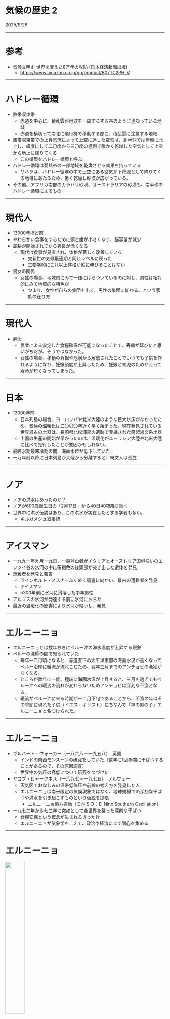 # 気候の歴史 2

2025/9/28

---

# 参考

- 気候文明史 世界を変えた8万年の攻防 (日本経済新聞出版)
  - <https://www.amazon.co.jp/gp/product/B07TC2PHLV>

---

# ハドレー循環

- 熱帯収束帯
  - 赤道を中心に、積乱雲が地球を一周するする帯のように連なっている地域
  - 赤道を横切って南北に飛行機で移動する際に、積乱雲に注意する地域
- 熱帯収束帯での上昇気流によって上空に達した空気は、北半球では極側に北上し、緯度にして二〇度から三〇度の極側で暖かく乾燥した空気として上空から地上に降りてくる
  - この循環をハドレー循環と呼ぶ
- ハドレー循環は亜熱帯の一部地域を乾燥させる効果を持っている
  - サハラは、ハドレー循環の中で上空にある空気が下降流として降りてくる地域にあたるため、暑く乾燥し砂漠が広がっている。
- その他、アフリカ南部のカラハリ砂漠、オーストラリアの砂漠も、南半球のハドレー循環によるもの

---

# 現代人

- 13000年ほど前
- やわらかい食事をするために顎と歯が小さくなり、脳容量が減少
- 農耕が開始されてから身長が低くなる
  - 現代は食事が見直され、体格が著しく改善している
    - 完新世の気候最適期と同じレベルに戻った
    - 生物学的にこれ以上体格が縦に伸びることはない
- 男女の関係
  - 女性の場合、地域的にみて一様にばらついているのに対し、男性は相対的にみて地域的な特色が
    - つまり、女性が自らの集団を出て、男性の集団に加わる、という家族の在り方

---

# 現代人

- 寿命
  - 農業による安定した食糧確保が可能になったことで、寿命が延びたと思いがちだが、そうではなかった。
  - 女性の場合、移動の負担や危険から解放されたことでいつでも子供を作れるようになり、妊娠頻度が上昇したため、妊娠と育児のためかえって寿命が短くなってしまった。

---

# 日本

- 13000年前
  - 日本列島の場合、ヨーロッパや北米大陸のような巨大氷床がなかったため、気候の温暖化は三〇〇〇年近く早く始まった。現在発見されている世界最古の土器は、長崎県北松浦郡の遺跡で発掘された隆起線文系土器
  - 土器の生産の開始が早かったのは、温暖化がユーラシア大陸や北米大陸に比べて先行したことが要因かもしれない。
- 最終氷期最寒冷期の間、海面水位が低下していた
- 一万年前以降に日本列島が大陸から分離すると、縄文人は孤立

---

# ノア

- ノアの洪水はあったのか？
- ノアが600歳誕生日の「2月17日」から40日40夜降り続く
- 世界中に洪水伝説はあり、この洪水が実在したとする学者も多い。
  - ギルガメシュ叙事詩

---

# アイスマン

- 一九九一年九月一九日、一般登山者がイタリアとオーストリア国境沿いのエッツイ谷の氷河の中に茶褐色の後頭部が突き出した遺体を発見
- 遭難者を発見と報告
  - ラインホルト・メスナーふくめて調査に向かい、最古の遭難者を発見
  - アイスマン
  - 5300年前に氷河に滑落した中年男性
- アルプスの氷河が発達する前に氷河におちた
- 最近の温暖化の影響により氷河が縮小し、発見

---

# エルニーニョ

- エルニーニョとは数年おきにペルー沖の海水温度が上昇する現象
- ペルーの漁師の間で知られていた
  - 毎年一二月頃になると、赤道直下の太平洋東部の海面水温が高くなってペルー沿岸に暖流が流れこむため、翌年三月までのアンチョビの漁獲がなくなる。
  - ところが数年に一度、極端に海面水温が上昇すると、三月を過ぎてもペルー沖への暖流の流れが変わらないためアンチョビは深刻な不漁となる。
  - 暖流がペルー沖に来る時期が一二月下旬であることから、不漁の年はその季節に現れた子供（イエス・キリスト）にちなんで「神の男の子」エルニーニョと名づけられた。

---

# エルニーニョ

- ギルバート・ウォーカー（一八六八－一九五八）　英国
  - インドの南西モンスーンの研究をしていた（数年に1回極端に干ばつすることがあるので、その原因調査）
  - 世界中の気圧の高低について研究をつづけた
- ヤコブ・ビャークネス（一八九七－一九七五）　ノルウェー
  - 天気図でおなじみの温帯低気圧や前線の考え方を発見した人
  - エルニーニョは南米限定の気候現象ではなく、地球規模での深刻な干ばつや洪水を引き起こすものという仮説を提唱
    - エルニーニョ南方振動（ＥＮＳＯ：El Nino Southern Oscillation）
- 一九七二年から七三年に突如として全世界を襲った深刻な干ばつ
  - 食糧安保という概念が生まれるきっかけ
  - エルニーニョが気象学をこえて、政治や経済にまで関心を集める

---

# エルニーニョ

<img src="./images/nishihara/el-nino.png" width=35% />

- 二十世紀以降の地球温暖化と必ずしも関係しているわけではない

---

# サハラ

- しかし、九〇〇〇年前から八〇〇〇年前にかけて、地中海沿岸からの移住が活発化し、狩猟採集を基本としつつ、食糧を安定化させるためにヒツジの牧畜
- 五五〇〇年前頃を過ぎると気候は急激に変わった。北大西洋の海底コアには、サハラから風により運ばれた塵が含まれている。
- 熱帯収束帯の北端は赤道側に移動
- ハドレー循環により乾燥
- 二十世紀以降のサハラ砂漠の拡大については、地球温暖化の影響というよりも、砂漠地帯の南側の草原地帯サヘルで牧畜民の人口が増加し、それにともなって数が増したヤギやヒツジが若芽も含めて草原地帯の植物を食べ尽くしていることが大きな原因と考えられる。

---

# 集団生活

- エジプトやメソポタミア文明が勃興し、集団生活が開始
  - 家畜
    - 伝染病の原因（イヌ、ヤギ、ヒツジなど）
    - アメリカ大陸では、ラマ、アルパカしか家畜化していなかったので、欧州からの伝染病に対する免疫力がなかった
      - アメリカ大陸の先住民族の減少は、欧州からの鉄砲による虐殺ではなく、持ち込まれた疫病による
  - 農業
    - 食べる食物が限定され、著しい栄養バランスの偏り
- 戦争の起源
  - 土地の争い

---

# ３つの寒冷期

- 4200年前、3500年前、2800年前にそれぞれ3つの寒冷期が始まる
  - 寒冷期と人類史には大きな影響がある

---

# 人類史と気候

- 四二〇〇年前から四〇〇〇年前にかけて、メソポタミアのシュメール文明を滅亡させ、エジプトで古王国から第一中間期とよばれる混乱が起きた背景
  - 気候変動があり、干ばつ。
  - 灌漑用水の利権や穀物などをめぐって戦争激化
  - 古代エジプト
    - ファラオが洪水を管理しているという世界線
    - ナイル川のコントロールがファラオの権威の象徴（魔法のような力が使える存在）
      - 毎年洪水を発生させ、その時期を国民に知らせて権威を得る
    - 実際には天体観測による暦の観測で洪水の時期を予測していた
  - 4200年前の頃の干ばつでは、ファラオの予言通りに洪水が出なかった
    - 深刻な飢饉
    - ファラオの神性を脅かす事態に

---

# 食の禁忌

- 食材の禁忌
  - 豚
    - 南西アジアから禁忌に。
    - 豚は日焼けするため日陰で飼育する必要、乗れない、乳を作れない、豚コレラ、せん毛虫、などの理由から家畜化されなくなる
    - 気候変動があっての禁忌化
      - 乾燥化していくなかで、メソポタミアやエジプトでは豚を飼いにくくなった（日陰で飼育する必要がある）
      - 結果として好まれなくなり、家畜として減っていく
- 3000年前ごろまで、北インドで牛肉は食用とされていた
  - 牛を飼育するのはコストが高い（人間の食糧を奪い合ってしまう）ため、牛肉のコストが上昇し、牛は農耕用で食用ではなくなった

---

# 多くの文明の変遷

- 三二〇〇年前から三〇〇〇年前の間、ミケーネ文明やヒッタイトが崩壊し、東アジアでは殷から周への王朝交代が起きたきっかけ

---

# ミケーネ文明の崩壊

- 3700年前にサントリーニ島の大噴火
  - 20世紀最大の噴火である1991年のピナトゥボ火山の９倍相当（巨大カルデラの形成）
  - クレタ島には巨大津波により町が消滅
  - ミノア文明が衰退し、その後クレタ島をミケーネ系ギリシャ人が支配するようになり、文化や宗教が変わる
  - クレタ島で用いられていた線文字Aから線文字B（のちにギリシャ語につながる）文字へと変化をする。
    - 線文字Aは未解読
- 3300年前あたりから地中海から南西アジアにかけて気候が変化
  - 乾燥化傾向（可罰発生により不作）。都市部では人口を維持できず、地方化が進む

---

# ミケーネ文明の崩壊

- 3200年前にトロイア戦争勃発（木馬）（ギリシャVSトロイア）
  - 戦争の後に飢饉と伝染病があり、多くの土地ですめなくなった（結果はギリシャの勝利）
- 3200年前頃、ミケーネ文明の拠点のミケーネ、ティリンス、ぴゅろすで宮殿や城塞が炎上、都市の放棄
  - ドーリア人の侵攻によりほろんだという説が根強かったが、近年では深刻な干ばつによる影響という説が強い
- 崩壊したミケーネ文明の跡地にドーリア人が入植
  - ドーリア人が森林伐採後の荒れ地にオリーブを植えて、今日の文明につながる

---

# ヒッタイト滅亡

- 紀元前1274年　ヒッタイトVSエジプト（カデシュの戦い）
  - 鉄の精製を発明したヒッタイトは軍事国家だったが、食物を輸入に頼っており、干ばつにより苦しくなり、南進して戦争。
  - 世界最古の大戦争
    - ヒッタイト兵士4万、エジプト兵士2万
  - 引き分け（両国ともに、自国の石碑には勝利したと書いた）
- 世界最古の講和条約を結ぶ（戦後10年後）
  - 犯罪者引き渡し条約のような事項も含まれている
- ヒッタイトの食糧不足は深刻で、その後内乱が勃発
  - 謎の民族「海の民」に責め立てられ、ヒッタイトは紀元前1190滅亡

---

# 周の勃興、殷の滅亡

- 3200年前ごろに黄河上流の黄土高原で気候の乾燥化
  - 黄土高原では農業牧畜が困難になり、黄河中流に移動
- 気候異変は黄河中流から下流におよび、渇水、干ばつ、飢饉など
- 3050年ごろに殷が滅亡
- 新たに王朝を築いたのは、黄土高原出身の民族（周）

---

# 二八〇〇年前の寒冷化を契機にした民族の大移動

- アジア
  - 周の国政が混乱し、春秋戦国時代に
- 中央アジアの遊牧民
  - 干ばつにより生活苦になり、東西に進出。
  - ウマを使う文化が2800年前ごろに中国に持ち込まれた
- ヨーロッパ北部
  - スカンジナビア半島やユトランド半島を拠点としていたゲルマン系民族が南部やバルト海沿いに西部に移動
- ローマ人がゲルマン人に会う
  - 紀元前102年にマルセイユ近郊まで南下してきたゲルマン人と衝突
